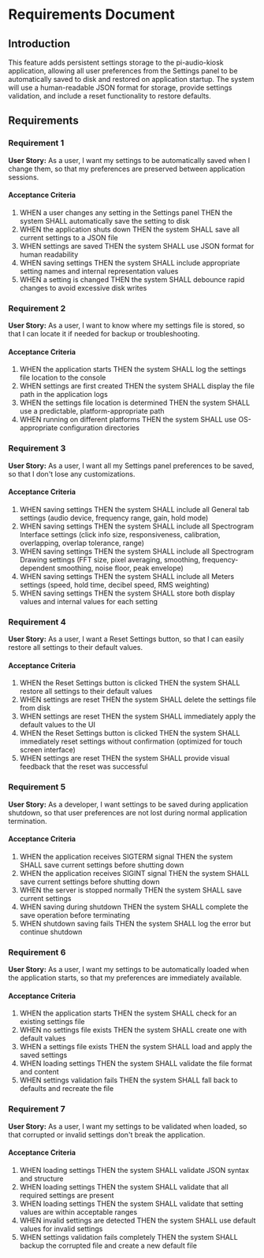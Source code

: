 # Requirements Document

## Introduction

This feature adds persistent settings storage to the pi-audio-kiosk application, allowing all user preferences from the Settings panel to be automatically saved to disk and restored on application startup. The system will use a human-readable JSON format for storage, provide settings validation, and include a reset functionality to restore defaults.

## Requirements

### Requirement 1

**User Story:** As a user, I want my settings to be automatically saved when I change them, so that my preferences are preserved between application sessions.

#### Acceptance Criteria

1. WHEN a user changes any setting in the Settings panel THEN the system SHALL automatically save the setting to disk
2. WHEN the application shuts down THEN the system SHALL save all current settings to a JSON file
3. WHEN settings are saved THEN the system SHALL use JSON format for human readability
4. WHEN saving settings THEN the system SHALL include appropriate setting names and internal representation values
5. WHEN a setting is changed THEN the system SHALL debounce rapid changes to avoid excessive disk writes

### Requirement 2

**User Story:** As a user, I want to know where my settings file is stored, so that I can locate it if needed for backup or troubleshooting.

#### Acceptance Criteria

1. WHEN the application starts THEN the system SHALL log the settings file location to the console
2. WHEN settings are first created THEN the system SHALL display the file path in the application logs
3. WHEN the settings file location is determined THEN the system SHALL use a predictable, platform-appropriate path
4. WHEN running on different platforms THEN the system SHALL use OS-appropriate configuration directories

### Requirement 3

**User Story:** As a user, I want all my Settings panel preferences to be saved, so that I don't lose any customizations.

#### Acceptance Criteria

1. WHEN saving settings THEN the system SHALL include all General tab settings (audio device, frequency range, gain, hold mode)
2. WHEN saving settings THEN the system SHALL include all Spectrogram Interface settings (click info size, responsiveness, calibration, overlapping, overlap tolerance, range)
3. WHEN saving settings THEN the system SHALL include all Spectrogram Drawing settings (FFT size, pixel averaging, smoothing, frequency-dependent smoothing, noise floor, peak envelope)
4. WHEN saving settings THEN the system SHALL include all Meters settings (speed, hold time, decibel speed, RMS weighting)
5. WHEN saving settings THEN the system SHALL store both display values and internal values for each setting

### Requirement 4

**User Story:** As a user, I want a Reset Settings button, so that I can easily restore all settings to their default values.

#### Acceptance Criteria

1. WHEN the Reset Settings button is clicked THEN the system SHALL restore all settings to their default values
2. WHEN settings are reset THEN the system SHALL delete the settings file from disk
3. WHEN settings are reset THEN the system SHALL immediately apply the default values to the UI
4. WHEN the Reset Settings button is clicked THEN the system SHALL immediately reset settings without confirmation (optimized for touch screen interface)
5. WHEN settings are reset THEN the system SHALL provide visual feedback that the reset was successful

### Requirement 5

**User Story:** As a developer, I want settings to be saved during application shutdown, so that user preferences are not lost during normal application termination.

#### Acceptance Criteria

1. WHEN the application receives SIGTERM signal THEN the system SHALL save current settings before shutting down
2. WHEN the application receives SIGINT signal THEN the system SHALL save current settings before shutting down
3. WHEN the server is stopped normally THEN the system SHALL save current settings
4. WHEN saving during shutdown THEN the system SHALL complete the save operation before terminating
5. WHEN shutdown saving fails THEN the system SHALL log the error but continue shutdown

### Requirement 6

**User Story:** As a user, I want my settings to be automatically loaded when the application starts, so that my preferences are immediately available.

#### Acceptance Criteria

1. WHEN the application starts THEN the system SHALL check for an existing settings file
2. WHEN no settings file exists THEN the system SHALL create one with default values
3. WHEN a settings file exists THEN the system SHALL load and apply the saved settings
4. WHEN loading settings THEN the system SHALL validate the file format and content
5. WHEN settings validation fails THEN the system SHALL fall back to defaults and recreate the file

### Requirement 7

**User Story:** As a user, I want my settings to be validated when loaded, so that corrupted or invalid settings don't break the application.

#### Acceptance Criteria

1. WHEN loading settings THEN the system SHALL validate JSON syntax and structure
2. WHEN loading settings THEN the system SHALL validate that all required settings are present
3. WHEN loading settings THEN the system SHALL validate that setting values are within acceptable ranges
4. WHEN invalid settings are detected THEN the system SHALL use default values for invalid settings
5. WHEN settings validation fails completely THEN the system SHALL backup the corrupted file and create a new default file
